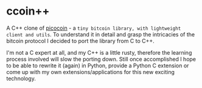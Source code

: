 ccoin++
=======

A C++ clone of [picocoin](https://github.com/jgarzik/picocoin) - a `tiny
bitcoin library, with lightweight client and utils`. To understand it in
detail and grasp the intricacies of the bitcoin protocol I decided to port
the library from C to C++.

I'm not a C expert at all, and my C++ is a little rusty, therefore the learning
process involved will slow the porting down. Still once accomplished I hope to
be able to rewrite it (again) in Python, provide a Python C extension or come
up with my own extensions/applications for this new exciting technology.

